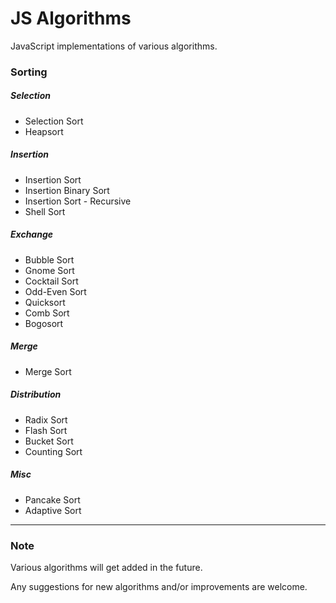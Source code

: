 JS Algorithms
=============

JavaScript implementations of various algorithms.

### Sorting

##### Selection
* Selection Sort
* Heapsort

##### Insertion
* Insertion Sort
* Insertion Binary Sort
* Insertion Sort - Recursive
* Shell Sort

##### Exchange
* Bubble Sort
* Gnome Sort
* Cocktail Sort
* Odd-Even Sort
* Quicksort
* Comb Sort
* Bogosort

##### Merge
* Merge Sort

##### Distribution
* Radix Sort
* Flash Sort
* Bucket Sort
* Counting Sort

##### Misc
* Pancake Sort
* Adaptive Sort

---

### Note

Various algorithms will get added in the future. 

Any suggestions for new algorithms and/or improvements are welcome.